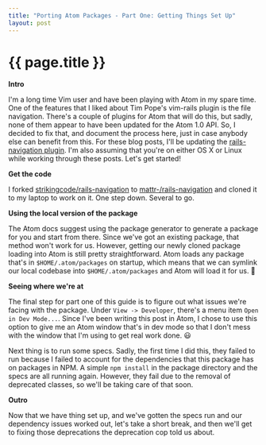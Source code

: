 ```yaml
---
title: "Porting Atom Packages - Part One: Getting Things Set Up"
layout: post
---
```


# {{ page.title }}

**Intro**

I'm a long time Vim user and have been playing with Atom in my spare time. One of the features that I liked about Tim Pope's vim-rails plugin is the file navigation. There's a couple of plugins for Atom that will do this, but sadly, none of them appear to have been updated for the Atom 1.0 API. So, I decided to fix that, and document the process here, just in case anybody else can benefit from this. For these blog posts, I'll be updating the [rails-navigation plugin](https://atom.io/packages/rails-navigation). I'm also assuming that you're on either OS X or Linux while working through these posts. Let's get started!

**Get the code**

I forked [strikingcode/rails-navigation](https://github.com/strikingcode/rails-navigation) to [mattr-/rails-navigation](https://github.com/mattr-/rails-navigation) and cloned it to my laptop to work on it. One step down. Several to go.

**Using the local version of the package**

The Atom docs suggest using the package generator to generate a package for you and start from there. Since we've got an existing package, that method won't work for us. However, getting our newly cloned package loading into Atom is still pretty straightforward. Atom loads any package that's in `$HOME/.atom/packages` on startup, which means that we can symlink our local codebase into `$HOME/.atom/packages` and Atom will load it for us. :tada:

**Seeing where we're at**

The final step for part one of this guide is to figure out what issues we're facing with the package. Under `View -> Developer`, there's a menu item `Open in Dev Mode...`. Since I've been writing this post in Atom, I chose to use this option to give me an Atom window that's in dev mode so that I don't mess with the window that I'm using to get real work done. :smiley:

Next thing is to run some specs. Sadly, the first time I did this, they failed to run because I failed to account for the dependencies that this package has on packages in NPM. A simple `npm install` in the package directory and the specs are all running again. However, they fail due to the removal of deprecated classes, so we'll be taking care of that soon.

**Outro**

Now that we have thing set up, and we've gotten the specs run and our dependency issues worked out, let's take a short break, and then we'll get to fixing those deprecations the deprecation cop told us about.
